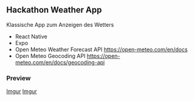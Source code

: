 ## Hackathon Weather App

Klassische App zum Anzeigen des Wetters

- React Native
- Expo
- Open Meteo Weather Forecast API https://open-meteo.com/en/docs
- Open Meteo Geocoding API https://open-meteo.com/en/docs/geocoding-api

### Preview 

[Imgur](https://imgur.com/P2iXMHn)
[Imgur](https://imgur.com/iduCq5x)
